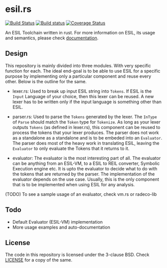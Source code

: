 # esil.rs
[![Build Status](https://travis-ci.org/radareorg/esil-rs.svg)](https://travis-ci.org/radareorg/esil-rs)
[![Build status](https://ci.appveyor.com/api/projects/status/7mawhhr97nhb17vs?svg=true)](https://ci.appveyor.com/project/radare/esil-rs)
[![Coverage Status](https://coveralls.io/repos/github/radare/esil-rs/badge.svg?branch=master)](https://coveralls.io/github/radare/esil-rs?branch=master)

An ESIL Toolchain written in rust. For more information on ESIL, its usage and
semantics, please check [documentation](https://github.com/radare/radare2book/blob/master/esil.md).

## Design

This repository is mainly divided into three modules. With very specific
function for each. The ideal end-goal is to be able to use ESIL for a specific
purpose by implementing only a particular component and reuse every other.
Below is the outline for the same.

- lexer.rs: Used to break up input ESIL string into `Tokens`. If ESIL is the
  `Input` Language of your choice, then this lexer can be reused. A new lexer
  has to be written only if the input language is something other than ESIL.

- parser.rs: Used to parse the `Tokens` generated by the lexer. The `InType`
  of `Parse` should match the `Token` type for `Tokenize`. As long as your
  lexer outputs `Tokens` (as defined in lexer.rs), this component can be
  reused to process the tokens that your lexer produces. The parser does not
  work as a standalone as a standalone and is to be embeded into an
  `Evaluator`. The parser does most of the heavy work in translating ESIL,
  leaving the `Evaluator` to only evaluate the Tokens that it returns to it.

- evaluator: The evaluator is the most interesting part of all. The evaluator
  can be anything from an ESIL-VM, to a ESIL to REIL converter, Symbolic
  Execution engine etc. It is upto the evaluator to decide what to do with the
  tokens that are returned by the parser. The implementation of the evaluator
  depends on the use case. Usually, this is the only component that is to be
  implemented when using ESIL for any analysis.

(TODO) To see a sample usage of an evaluator, check vm.rs or radeco-lib


## Todo

* Default Evaluator (ESIL-VM) implementation
* More usage examples and auto-documentation

## License

The code in this repository is licensed under the 3-clause BSD. Check
[LICENSE](https://github.com/sushant94/esil-rs/blob/master/LICENSE) for a copy of the same.
